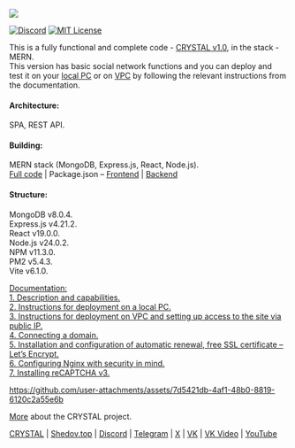 [<img src="https://shedov.top/ru/wp-content/images/logo_crystal-v1.0_github_9.png">](https://shedov.top/description-and-capabilities-of-crystal-v1-0/)

[![Discord](https://img.shields.io/discord/1006372235172384849?style=for-the-badge&logo=5865F2&logoColor=black&labelColor=black&color=%23f3f3f3
)](https://discord.gg/ENB7RbxVZE)
[![MIT License](https://img.shields.io/badge/license-MIT-blue.svg?style=for-the-badge&logo=5865F2&logoColor=black&labelColor=black&color=%23f3f3f3)](https://github.com/CrystalSystems/crystal-v1.0/blob/main/LICENSE)


This is a fully functional and complete code - [CRYSTAL v1.0](https://shedov.top/description-and-capabilities-of-crystal-v1-0/), in the stack - MERN.<br/>
This version has basic social network functions and you can deploy and test it on your [local PC](https://shedov.top/instructions-for-deploying-crystal-v1-0-on-a-local-pc/) or on [VPC](https://shedov.top/instructions-for-deploying-crystal-v1-0-on-vpc-and-setting-up-access-to-the-site-via-public-ip/) by following the relevant instructions from the documentation.<br/>

#### Architecture:<br/>
SPA, REST API.

#### Building:<br/>
MERN stack (MongoDB, Express.js, React, Node.js).<br/>
[Full code](https://github.com/CrystalSystems/crystal-v1.0/) | Package.json – [Frontend](https://github.com/CrystalSystems/crystal-v1.0/blob/main/frontend/package.json) | [Backend](https://github.com/CrystalSystems/crystal-v1.0/blob/main/backend/package.json)<br/>

#### Structure:<br/>
MongoDB v8.0.4.<br/>
Express.js v4.21.2.<br/>
React v19.0.0.<br/>
Node.js v24.0.2.<br/>
NPM v11.3.0.<br/>
PM2 v5.4.3.<br/>
Vite v6.1.0.<br/>

[Documentation:](https://shedov.top/documentation-crystal/)<br/>
[1. Description and capabilities.](https://shedov.top/description-and-capabilities-of-crystal-v1-0/)<br/>
[2. Instructions for deployment on a local PC.](https://shedov.top/instructions-for-deploying-crystal-v1-0-on-a-local-pc/)<br/>
[3. Instructions for deployment on VPC and setting up access to the site via public IP.](https://shedov.top/instructions-for-deploying-crystal-v1-0-on-vpc-and-setting-up-access-to-the-site-via-public-ip/)<br/>
[4. Connecting a domain.](https://shedov.top/connecting-a-domain-to-the-crystal-v1-0-project/)<br/>
[5. Installation and configuration of automatic renewal, free SSL certificate – Let’s Encrypt.](https://shedov.top/installation-and-configuration-of-automatic-renewal-free-lets-encrypt-ssl-certificate-for-a-domain-on-the-crystal-v1-0-project/)<br/>
[6. Configuring Nginx with security in mind.](https://shedov.top/configuring-nginx-server-with-security-in-mind-on-the-crystal-v1-0-project//)<br/>
[7. Installing reCAPTCHA v3.](https://shedov.top/installing-recaptcha-v3-on-the-crystal-v1-0-project/)<br/>


https://github.com/user-attachments/assets/7d5421db-4af1-48b0-8819-6120c2a55e6b

[More](https://shedov.top/about-the-crystal-project/) about the CRYSTAL project.<br/>

[CRYSTAL](https://crysty.ru/) | [Shedov.top](https://shedov.top/) | [Discord](https://discord.gg/ENB7RbxVZE) | [Telegram](https://t.me/ShedovChannel) | [X](https://x.com/AndrewShedov) | [VK](https://vk.com/shedovclub) | [VK Video](https://vkvideo.ru/@shedovclub) | [YouTube](https://www.youtube.com/@AndrewShedov)